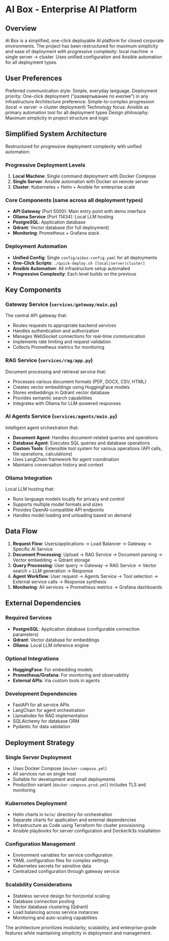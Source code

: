 # AI Box - Enterprise AI Platform

## Overview

AI Box is a simplified, one-click deployable AI platform for closed corporate environments. The project has been restructured for maximum simplicity and ease of deployment with progressive complexity: local machine → single server → cluster. Uses unified configuration and Ansible automation for all deployment types.

## User Preferences

Preferred communication style: Simple, everyday language.
Deployment priority: One-click deployment ("развертывание по кнопке") in any infrastructure
Architecture preference: Simple-to-complex progression (local → server → cluster deployment)
Technology focus: Ansible as primary automation tool for all deployment types
Design philosophy: Maximum simplicity in project structure and logic

## Simplified System Architecture

Restructured for progressive deployment complexity with unified automation:

### Progressive Deployment Levels
1. **Local Machine**: Single command deployment with Docker Compose
2. **Single Server**: Ansible automation with Docker on remote server
3. **Cluster**: Kubernetes + Helm + Ansible for enterprise scale

### Core Components (same across all deployment types)
- **API Gateway** (Port 5000): Main entry point with demo interface
- **Ollama Service** (Port 11434): Local LLM hosting
- **PostgreSQL**: Application database
- **Qdrant**: Vector database (for full deployment)
- **Monitoring**: Prometheus + Grafana stack

### Deployment Automation
- **Unified Config**: Single `config/aibox-config.yaml` for all deployments
- **One-Click Scripts**: `./quick-deploy.sh [local|server|cluster]`
- **Ansible Automation**: All infrastructure setup automated
- **Progressive Complexity**: Each level builds on the previous

## Key Components

### Gateway Service (`services/gateway/main.py`)
The central API gateway that:
- Routes requests to appropriate backend services
- Handles authentication and authorization
- Manages WebSocket connections for real-time communication
- Implements rate limiting and request validation
- Collects Prometheus metrics for monitoring

### RAG Service (`services/rag/app.py`)
Document processing and retrieval service that:
- Processes various document formats (PDF, DOCX, CSV, HTML)
- Creates vector embeddings using HuggingFace models
- Stores embeddings in Qdrant vector database
- Provides semantic search capabilities
- Integrates with Ollama for LLM-powered responses

### AI Agents Service (`services/agents/main.py`)
Intelligent agent orchestration that:
- **Document Agent**: Handles document-related queries and operations
- **Database Agent**: Executes SQL queries and database operations
- **Custom Tools**: Extensible tool system for various operations (API calls, file operations, calculations)
- Uses LangChain framework for agent coordination
- Maintains conversation history and context

### Ollama Integration
Local LLM hosting that:
- Runs language models locally for privacy and control
- Supports multiple model formats and sizes
- Provides OpenAI-compatible API endpoints
- Handles model loading and unloading based on demand

## Data Flow

1. **Request Flow**: Users/applications → Load Balancer → Gateway → Specific AI Service
2. **Document Processing**: Upload → RAG Service → Document parsing → Vector embedding → Qdrant storage
3. **Query Processing**: User query → Gateway → RAG Service → Vector search + LLM generation → Response
4. **Agent Workflow**: User request → Agents Service → Tool selection → External service calls → Response synthesis
5. **Monitoring**: All services → Prometheus metrics → Grafana dashboards

## External Dependencies

### Required Services
- **PostgreSQL**: Application database (configurable connection parameters)
- **Qdrant**: Vector database for embeddings
- **Ollama**: Local LLM inference engine

### Optional Integrations
- **HuggingFace**: For embedding models
- **Prometheus/Grafana**: For monitoring and observability
- **External APIs**: Via custom tools in agents

### Development Dependencies
- FastAPI for all service APIs
- LangChain for agent orchestration
- LlamaIndex for RAG implementation
- SQLAlchemy for database ORM
- Pydantic for data validation

## Deployment Strategy

### Single Server Deployment
- Uses Docker Compose (`docker-compose.yml`)
- All services run on single host
- Suitable for development and small deployments
- Production variant (`docker-compose.prod.yml`) includes TLS and monitoring

### Kubernetes Deployment
- Helm charts in `helm/` directory for orchestration
- Separate charts for application and external dependencies
- Infrastructure as Code using Terraform for cluster provisioning
- Ansible playbooks for server configuration and Docker/k3s installation

### Configuration Management
- Environment variables for service configuration
- YAML configuration files for complex settings
- Kubernetes secrets for sensitive data
- Centralized configuration through gateway service

### Scalability Considerations
- Stateless service design for horizontal scaling
- Database connection pooling
- Vector database clustering (Qdrant)
- Load balancing across service instances
- Monitoring and auto-scaling capabilities

The architecture prioritizes modularity, scalability, and enterprise-grade features while maintaining simplicity in deployment and management.